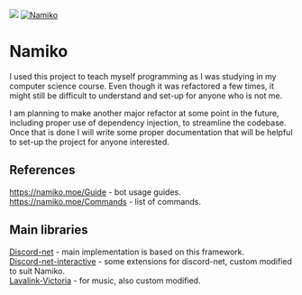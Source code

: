 ![](https://i.imgur.com/Iw3SsqS.png)
<a href="https://discordbots.org/bot/418823684459855882" >
  <img src="https://discordbots.org/api/widget/status/418823684459855882.svg" alt="Namiko" />
</a>

# Namiko

I used this project to teach myself programming as I was studying in my computer science course. Even though it was refactored a few times, it might still be difficult to understand and set-up for anyone who is not me.

I am planning to make another major refactor at some point in the future, including proper use of dependency injection, to streamline the codebase. Once that is done I will write some proper documentation that will be helpful to set-up the project for anyone interested.

## References

https://namiko.moe/Guide - bot usage guides.<br>
https://namiko.moe/Commands - list of commands.

## Main libraries

[Discord-net](https://github.com/discord-net/Discord.Net) - main implementation is based on this framework.<br>
[Discord-net-interactive](https://github.com/foxbot/Discord.Addons.Interactive) - some extensions for discord-net, custom modified to suit Namiko.<br>
[Lavalink-Victoria](https://github.com/Yucked/Victoria) - for music, also custom modified.<br>
